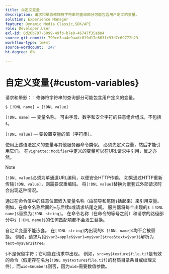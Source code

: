 ```yaml
---
title: 自定义变量
description: 请求和晕影修饰符字符串的查询部分可能包含用户定义的变量。
solution: Experience Manager
feature: Dynamic Media Classic,SDK/API
role: Developer,User
exl-id: 8d26b797-5099-49fb-b7e0-46747f35ab84
source-git-commit: 790ce3aa4e9aadc019d17e663fc93d7c69772b23
workflow-type: tm+mt
source-wordcount: '247'
ht-degree: 0%

---
```


# 自定义变量{#custom-variables}

请求和晕影：：修饰符字符串的查询部分可能包含用户定义的变量。

`$ [!DNL name] = [!DNL value]`

`[!DNL name]` — 变量名称。 可由字母、数字和安全字符的任意组合组成，不包括`$`。

`[!DNL value]` — 要设置变量的值（字符串）。

使用上述语法定义的变量与其他服务器命令类似。 必须先定义变量，然后才能引用它们。 在`vignette::Modifier`中定义的变量可以在URL请求中引用，反之亦然。

>[!NOTE]
>
>`[!DNL value]`必须为单通道URL编码，以便安全HTTP传输。 如果通过HTTP重新传输`[!DNL value]`，则需要双重编码。 将`[!DNL value]`替换为嵌套式外部请求时会出现这种情况。

通过在命令值中的任意位置嵌入变量名称（由前导和尾随`$`括起来）来引用变量。 例如，在命令名称后面的`=`与后续`&`或请求结尾之间。 服务器将每个出现的`$ [!DNL name]$`替换为`[!DNL string]`。 在命令名称（在命令的等号之前）和请求的路径部分中`$ [!DNL name]$`的任何匹配项都不会发生替换。

自定义变量不能嵌套。 在`[!DNL string]`内出现的`$ [!DNL name]$`均不会被替换。 例如，请求片段`$var2=apple&$var1=my$var2$tree&text=$var1$`解析为`text=my$var2$tree`。

`$`不是保留字符；它可能在请求中出现。 例如，`src=my$texture$file.tif`是有效的命令（假定存在名为`[!DNL my$texture$file.tif]`的材质目录条目或纹理文件），而`wid=$number$`则否，因为`wid=`需要数值参数。
